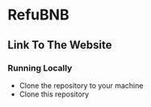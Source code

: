 # RefuBNB

## Link To The Website

### Running Locally

- Clone the repository to your machine
- Clone this repository
